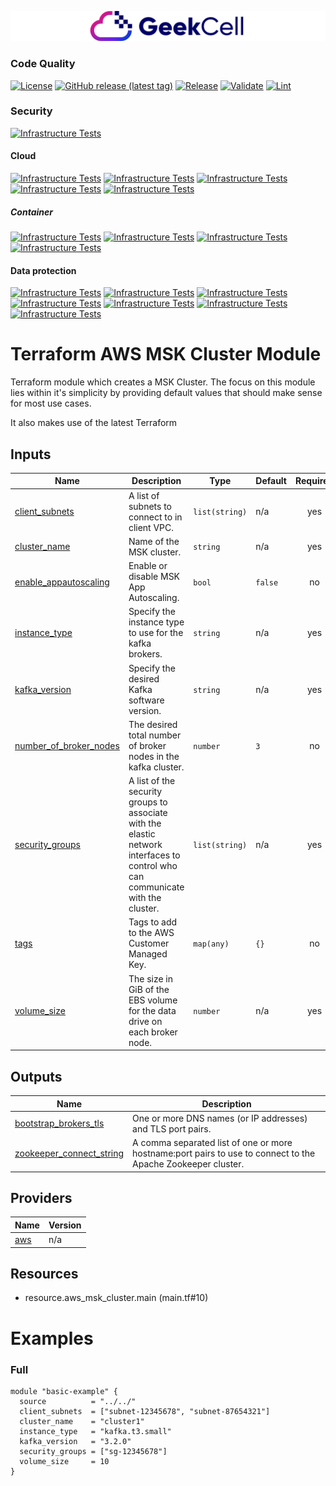 <!-- BEGIN_TF_DOCS -->
[![Geek Cell GmbH](https://raw.githubusercontent.com/geekcell/template-terraform-module/main/docs/assets/logo.svg)](https://www.geekcell.io/)

### Code Quality
[![License](https://img.shields.io/github/license/geekcell/terraform-aws-msk-cluster)](https://github.com/geekcell/terraform-aws-msk-cluster/blob/master/LICENSE)
[![GitHub release (latest tag)](https://img.shields.io/github/v/release/geekcell/terraform-aws-msk-cluster?logo=github&sort=semver)](https://github.com/geekcell/terraform-aws-msk-cluster/releases)
[![Release](https://github.com/geekcell/terraform-aws-msk-cluster/actions/workflows/release.yaml/badge.svg)](https://github.com/geekcell/terraform-aws-msk-cluster/actions/workflows/release.yaml)
[![Validate](https://github.com/geekcell/terraform-aws-msk-cluster/actions/workflows/validate.yaml/badge.svg)](https://github.com/geekcell/terraform-aws-msk-cluster/actions/workflows/validate.yaml)
[![Lint](https://github.com/geekcell/terraform-aws-msk-cluster/actions/workflows/linter.yaml/badge.svg)](https://github.com/geekcell/terraform-aws-msk-cluster/actions/workflows/linter.yaml)

### Security
[![Infrastructure Tests](https://www.bridgecrew.cloud/badges/github/geekcell/terraform-aws-msk-cluster/general)](https://www.bridgecrew.cloud/link/badge?vcs=github&fullRepo=geekcell%2Fterraform-aws-msk-cluster&benchmark=INFRASTRUCTURE+SECURITY)

#### Cloud
[![Infrastructure Tests](https://www.bridgecrew.cloud/badges/github/geekcell/terraform-aws-msk-cluster/cis_aws)](https://www.bridgecrew.cloud/link/badge?vcs=github&fullRepo=geekcell%2Fterraform-aws-msk-cluster&benchmark=CIS+AWS+V1.2)
[![Infrastructure Tests](https://www.bridgecrew.cloud/badges/github/geekcell/terraform-aws-msk-cluster/cis_aws_13)](https://www.bridgecrew.cloud/link/badge?vcs=github&fullRepo=geekcell%2Fterraform-aws-msk-cluster&benchmark=CIS+AWS+V1.3)
[![Infrastructure Tests](https://www.bridgecrew.cloud/badges/github/geekcell/terraform-aws-msk-cluster/cis_azure)](https://www.bridgecrew.cloud/link/badge?vcs=github&fullRepo=geekcell%2Fterraform-aws-msk-cluster&benchmark=CIS+AZURE+V1.1)
[![Infrastructure Tests](https://www.bridgecrew.cloud/badges/github/geekcell/terraform-aws-msk-cluster/cis_azure_13)](https://www.bridgecrew.cloud/link/badge?vcs=github&fullRepo=geekcell%2Fterraform-aws-msk-cluster&benchmark=CIS+AZURE+V1.3)
[![Infrastructure Tests](https://www.bridgecrew.cloud/badges/github/geekcell/terraform-aws-msk-cluster/cis_gcp)](https://www.bridgecrew.cloud/link/badge?vcs=github&fullRepo=geekcell%2Fterraform-aws-msk-cluster&benchmark=CIS+GCP+V1.1)

##### Container
[![Infrastructure Tests](https://www.bridgecrew.cloud/badges/github/geekcell/terraform-aws-msk-cluster/cis_kubernetes_16)](https://www.bridgecrew.cloud/link/badge?vcs=github&fullRepo=geekcell%2Fterraform-aws-msk-cluster&benchmark=CIS+KUBERNETES+V1.6)
[![Infrastructure Tests](https://www.bridgecrew.cloud/badges/github/geekcell/terraform-aws-msk-cluster/cis_eks_11)](https://www.bridgecrew.cloud/link/badge?vcs=github&fullRepo=geekcell%2Fterraform-aws-msk-cluster&benchmark=CIS+EKS+V1.1)
[![Infrastructure Tests](https://www.bridgecrew.cloud/badges/github/geekcell/terraform-aws-msk-cluster/cis_gke_11)](https://www.bridgecrew.cloud/link/badge?vcs=github&fullRepo=geekcell%2Fterraform-aws-msk-cluster&benchmark=CIS+GKE+V1.1)
[![Infrastructure Tests](https://www.bridgecrew.cloud/badges/github/geekcell/terraform-aws-msk-cluster/cis_kubernetes)](https://www.bridgecrew.cloud/link/badge?vcs=github&fullRepo=geekcell%2Fterraform-aws-msk-cluster&benchmark=CIS+KUBERNETES+V1.5)

#### Data protection
[![Infrastructure Tests](https://www.bridgecrew.cloud/badges/github/geekcell/terraform-aws-msk-cluster/soc2)](https://www.bridgecrew.cloud/link/badge?vcs=github&fullRepo=geekcell%2Fterraform-aws-msk-cluster&benchmark=SOC2)
[![Infrastructure Tests](https://www.bridgecrew.cloud/badges/github/geekcell/terraform-aws-msk-cluster/pci)](https://www.bridgecrew.cloud/link/badge?vcs=github&fullRepo=geekcell%2Fterraform-aws-msk-cluster&benchmark=PCI-DSS+V3.2)
[![Infrastructure Tests](https://www.bridgecrew.cloud/badges/github/geekcell/terraform-aws-msk-cluster/pci_dss_v321)](https://www.bridgecrew.cloud/link/badge?vcs=github&fullRepo=geekcell%2Fterraform-aws-msk-cluster&benchmark=PCI-DSS+V3.2.1)
[![Infrastructure Tests](https://www.bridgecrew.cloud/badges/github/geekcell/terraform-aws-msk-cluster/iso)](https://www.bridgecrew.cloud/link/badge?vcs=github&fullRepo=geekcell%2Fterraform-aws-msk-cluster&benchmark=ISO27001)
[![Infrastructure Tests](https://www.bridgecrew.cloud/badges/github/geekcell/terraform-aws-msk-cluster/nist)](https://www.bridgecrew.cloud/link/badge?vcs=github&fullRepo=geekcell%2Fterraform-aws-msk-cluster&benchmark=NIST-800-53)
[![Infrastructure Tests](https://www.bridgecrew.cloud/badges/github/geekcell/terraform-aws-msk-cluster/hipaa)](https://www.bridgecrew.cloud/link/badge?vcs=github&fullRepo=geekcell%2Fterraform-aws-msk-cluster&benchmark=HIPAA)
[![Infrastructure Tests](https://www.bridgecrew.cloud/badges/github/geekcell/terraform-aws-msk-cluster/fedramp_moderate)](https://www.bridgecrew.cloud/link/badge?vcs=github&fullRepo=geekcell%2Fterraform-aws-msk-cluster&benchmark=FEDRAMP+%28MODERATE%29)

# Terraform AWS MSK Cluster Module

Terraform module which creates a MSK Cluster. The focus on this module
lies within it's simplicity by providing default values that should make
sense for most use cases.

It also makes use of the latest Terraform

## Inputs

| Name | Description | Type | Default | Required |
|------|-------------|------|---------|:--------:|
| <a name="input_client_subnets"></a> [client\_subnets](#input\_client\_subnets) | A list of subnets to connect to in client VPC. | `list(string)` | n/a | yes |
| <a name="input_cluster_name"></a> [cluster\_name](#input\_cluster\_name) | Name of the MSK cluster. | `string` | n/a | yes |
| <a name="input_enable_appautoscaling"></a> [enable\_appautoscaling](#input\_enable\_appautoscaling) | Enable or disable MSK App Autoscaling. | `bool` | `false` | no |
| <a name="input_instance_type"></a> [instance\_type](#input\_instance\_type) | Specify the instance type to use for the kafka brokers. | `string` | n/a | yes |
| <a name="input_kafka_version"></a> [kafka\_version](#input\_kafka\_version) | Specify the desired Kafka software version. | `string` | n/a | yes |
| <a name="input_number_of_broker_nodes"></a> [number\_of\_broker\_nodes](#input\_number\_of\_broker\_nodes) | The desired total number of broker nodes in the kafka cluster. | `number` | `3` | no |
| <a name="input_security_groups"></a> [security\_groups](#input\_security\_groups) | A list of the security groups to associate with the elastic network interfaces to control who can communicate with the cluster. | `list(string)` | n/a | yes |
| <a name="input_tags"></a> [tags](#input\_tags) | Tags to add to the AWS Customer Managed Key. | `map(any)` | `{}` | no |
| <a name="input_volume_size"></a> [volume\_size](#input\_volume\_size) | The size in GiB of the EBS volume for the data drive on each broker node. | `number` | n/a | yes |

## Outputs

| Name | Description |
|------|-------------|
| <a name="output_bootstrap_brokers_tls"></a> [bootstrap\_brokers\_tls](#output\_bootstrap\_brokers\_tls) | One or more DNS names (or IP addresses) and TLS port pairs. |
| <a name="output_zookeeper_connect_string"></a> [zookeeper\_connect\_string](#output\_zookeeper\_connect\_string) | A comma separated list of one or more hostname:port pairs to use to connect to the Apache Zookeeper cluster. |

## Providers

| Name | Version |
|------|---------|
| <a name="provider_aws"></a> [aws](#provider\_aws) | n/a |

## Resources

- resource.aws_msk_cluster.main (main.tf#10)

# Examples
### Full
```hcl
module "basic-example" {
  source          = "../../"
  client_subnets  = ["subnet-12345678", "subnet-87654321"]
  cluster_name    = "cluster1"
  instance_type   = "kafka.t3.small"
  kafka_version   = "3.2.0"
  security_groups = ["sg-12345678"]
  volume_size     = 10
}
```
<!-- END_TF_DOCS -->
